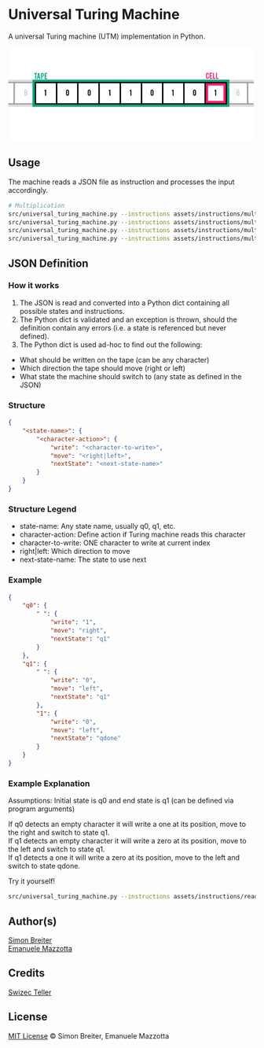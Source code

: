 # Universal Turing Machine

A universal Turing machine (UTM) implementation in Python.

![Turing Machine Example](assets/img/turing.png)

## Usage
The machine reads a JSON file as instruction and processes the input accordingly.

```sh
# Multiplication
src/universal_turing_machine.py --instructions assets/instructions/multiplication.json --input "00 000" -r -s .01
src/universal_turing_machine.py --instructions assets/instructions/multiplication.json --input "00000000000000000" -r -s .01
src/universal_turing_machine.py --instructions assets/instructions/multiplication.json --input "0000000000000000000000000 0" -r -s .01
src/universal_turing_machine.py --instructions assets/instructions/multiplication.json --input "0000000000000 000000000000000000000000" -r -s .01
```

## JSON Definition

### How it works

1. The JSON is read and converted into a Python dict containing all possible states and instructions.
2. The Python dict is validated and an exception is thrown, should the definition contain any errors (i.e. a state is referenced but never defined).
3. The Python dict is used ad-hoc to find out the following:

- What should be written on the tape (can be any character)
- Which direction the tape should move (right or left)
- What state the machine should switch to (any state as defined in the JSON)

### Structure

```json
{
    "<state-name>": {
        "<character-action>": {
            "write": "<character-to-write>",
            "move": "<right|left>",
          	"nextState": "<next-state-name>"
        }
    }
}
```

### Structure Legend

* state-name: Any state name, usually q0, q1, etc.
* character-action: Define action if Turing machine reads this character
* character-to-write: ONE character to write at current index
* right|left: Which direction to move
* next-state-name: The state to use next

### Example

```json
{
    "q0": {
        " ": {
            "write": "1",
            "move": "right",
          	"nextState": "q1"
        }
    },
    "q1": {
        " ": {
            "write": "0",
            "move": "left",
            "nextState": "q1"
        },
        "1": {
            "write": "0",
            "move": "left",
            "nextState": "qdone"
        }
    }
}
```

### Example Explanation

Assumptions: Initial state is q0 and end state is q1 (can be defined via program arguments)

If q0 detects an empty character it will write a one at its position, move to the right and switch to state q1.  
If q1 detects an empty character it will write a zero at its position, move to the left and switch to state q1.  
If q1 detects a one it will write a zero at its position, move to the left and switch to state qdone.  

Try it yourself!

```bash
src/universal_turing_machine.py --instructions assets/instructions/readme_example.json -b q0 -e qdone --input " " -r -s 1
```

## Author(s)

[Simon Breiter](mailto:hello@simonbreiter.com)  
[Emanuele Mazzotta](mailto:hello@mazzotta.me)

## Credits
[Swizec Teller](http://swizec.com/blog/a-turing-machine-in-133-bytes-of-javascript/swizec/3069)

## License

[MIT License](LICENSE.md) © Simon Breiter, Emanuele Mazzotta


